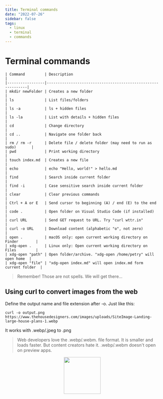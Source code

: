 ```yaml
---
title: Terminal commands
date: "2022-07-26"
sidebar: false
tags:
  - linux
  - terminal
  - commands
---
```


# Terminal commands

```
| Command         | Description                                                 |
|-----------------|-------------------------------------------------------------|
| mkdir newFolder | Creates a new folder                                        |
| ls              | List files/folders                                          |
| ls -a           | ls + hidden files                                           |
| ls -la          | List with details + hidden files                            |
| cd              | Change directory                                            |
| cd ..           | Navigate one folder back                                    |
| rm / rm -r      | Delete file / delete folder (may need to run as sudo)       |
| pwd             | Print working directory                                     |
| touch index.md  | Creates a new file                                          |
| echo            | echo "Hello, world!" > hello.md                             |
| find            | Search inside current folder                                |
| find -i         | Case sensitive search inside current folder                 |
| clear           | Clear previous commands                                     |
| Ctrl + A or E   | Send cursor to beginning (A) / end (E) to the end           |
| code .          | Open folder on Visual Studio Code (if installed)            |
| curl URL        | Send GET request to URL. Try "curl wttr.in"                 |
| curl -o URL     | Download content (alphabetic "o", not zero)                 |
| open .          | macOS only: open current working directory on Finder        |
| xdg-open .      | Linux only: Open current working directory on Files         |
| xdg-open "path" | Open folder/archive. "xdg-open /home/petry" will open home  |
| xdg-open "file" | "xdg-open index.md" will open index.md form current folder  |
```

> Remember! Those are not spells. We will get there...

## Using curl to convert images from the web

Define the output name and file extension after -o. Just like this:

`curl -o output.png https://www.thehousedesigners.com/images/uploads/SiteImage-Landing-large-house-plans-1.webp`

It works with .webp/.jpeg to .png

> Web developers love the .webp/.webm. file format. It is smaller and loads faster. But content creators hate it. .webp/.webm doesn't open on preview apps.

<div class="wisdom">
<img class="wisdony" src="https://upload.wikimedia.org/wikipedia/commons/2/24/Cups09.jpg" alt="">
</div>

<style>
  .wisdom {
    display: flex;
    justify-content: center;
  }

  .wisdony {
  height: 120px;
  }
</style>
